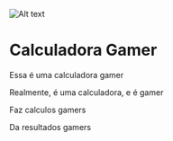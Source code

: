 ![Alt text](https://i.redd.it/gqaekq0nm4l51.jpg)

<h1>Calculadora Gamer</h1>

Essa é uma calculadora gamer

Realmente, é uma calculadora, e é gamer

Faz calculos gamers

Da resultados gamers